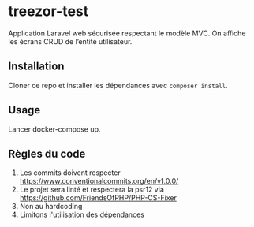 # treezor-test

Application Laravel web sécurisée respectant le modèle MVC. On affiche les écrans CRUD de l’entité utilisateur.

## Installation

Cloner ce repo et installer les dépendances avec `composer install`.

## Usage

Lancer docker-compose up.

## Règles du code

1. Les commits doivent respecter https://www.conventionalcommits.org/en/v1.0.0/
2. Le projet sera linté et respectera la psr12 via https://github.com/FriendsOfPHP/PHP-CS-Fixer
3. Non au hardcoding
4. Limitons l'utilisation des dépendances
